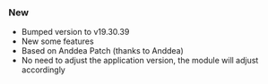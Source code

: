 ### New 
- Bumped version to v19.30.39
- New some features
- Based on Anddea Patch (thanks to Anddea)
- No need to adjust the application version, the module will adjust accordingly 
